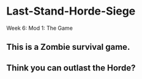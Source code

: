 # Last-Stand-Horde-Siege
<p>Week 6: Mod 1: The Game</p>

<h2>This is a Zombie survival game.</h2>
<h2>Think you can outlast the Horde?</h2>